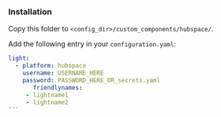 ### Installation

Copy this folder to `<config_dir>/custom_components/hubspace/`.

Add the following entry in your `configuration.yaml`:

```yaml
light:
  - platform: hubspace
    username: USERNAME_HERE
    password: PASSWORD_HERE_OR_secrets.yaml
       friendlynames:
	 - lightname1
	 - lightname2
'''	 
